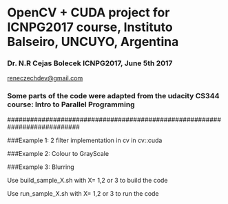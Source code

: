 # OpenCV + CUDA project for ICNPG2017 course, Instituto Balseiro, UNCUYO, Argentina

### Dr. N.R Cejas Bolecek ICNPG2017, June 5th 2017

 reneczechdev@gmail.com

### Some parts of the code were adapted from the udacity CS344 course: Intro to Parallel Programming

###########################################################################

###Example 1:
 2 filter implementation in cv in cv::cuda

###Example 2: 
Colour to GrayScale 

###Example 3: 
Blurring

Use build_sample_X.sh with X= 1,2 or 3 to build the code

Use run_sample_X.sh with X= 1,2 or 3 to run the code

